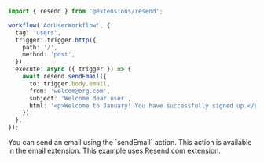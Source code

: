 ```ts
import { resend } from '@extensions/resend';

workflow('AddUserWorkflow', {
  tag: 'users',
  trigger: trigger.http({
    path: '/',
    method: 'post',
  }),
  execute: async ({ trigger }) => {
    await resend.sendEmail({
      to: trigger.body.email,
      from: 'welcom@org.com',
      subject: 'Welcome dear user',
      html: '<p>Welcome to January! You have successfully signed up.</p>',
    });
  },
});
```

<Footer>
You can send an email using the `sendEmail` action. This action is available in the email extension. This example uses Resend.com extension.
</Footer>
